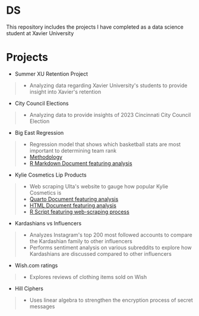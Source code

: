 # DS
This repository includes the projects I have completed as a data science student at Xavier University
# Projects
* Summer XU Retention Project
> * Analyzing data regarding Xavier University's students to provide insight into Xavier's retention
* City Council Elections
> * Analyzing data to provide insights of 2023 Cincinnati City Council Election
* Big East Regression
> * Regression model that shows which basketball stats are most important to determining team rank
> * [Methodology](https://github.com/oliviadelffs/DS/blob/main/Big%20East%20Regression%20Paper.pdf)
> * [R Markdown Document featuring analysis](https://github.com/oliviadelffs/DS/blob/main/Big%20East%20Regression.Rmd)
* Kylie Cosmetics Lip Products
> * Web scraping Ulta's website to gauge how popular Kylie Cosmetics is
> * [Quarto Document featuring analysis](https://github.com/oliviadelffs/DS/blob/main/Kylie%20Cosmetics.qmd)
> * [HTML Document featuring analysis](https://rpubs.com/delffso/1126846)
> * [R Script featuring web-scraping process](https://github.com/oliviadelffs/DS/blob/main/Kylie%20Cosmetics%20Scraping.R)
* Kardashians vs Influencers
> * Analyzes Instagram's top 200 most followed accounts to compare the Kardashian family to other influencers
> * Performs sentiment analysis on various subreddits to explore how Kardashians are discussed compared to other influencers
* Wish.com ratings
> * Explores reviews of clothing items sold on Wish 
* Hill Ciphers
> * Uses linear algebra to strengthen the encryption process of secret messages
